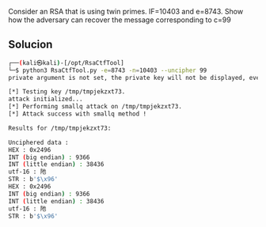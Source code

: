 Consider an RSA that is using twin primes. IF=10403 and e=8743. Show how the adversary can recover the message corresponding to c=99

## Solucion

```bash
┌──(kali㉿kali)-[/opt/RsaCtfTool]
└─$ python3 RsaCtfTool.py -e=8743 -n=10403 --uncipher 99
private argument is not set, the private key will not be displayed, even if recovered.

[*] Testing key /tmp/tmpjekzxt73.
attack initialized...
[*] Performing smallq attack on /tmp/tmpjekzxt73.
[*] Attack success with smallq method !

Results for /tmp/tmpjekzxt73:

Unciphered data :
HEX : 0x2496
INT (big endian) : 9366
INT (little endian) : 38436
utf-16 : 阤
STR : b'$\x96'
HEX : 0x2496
INT (big endian) : 9366
INT (little endian) : 38436
utf-16 : 阤
STR : b'$\x96'
```